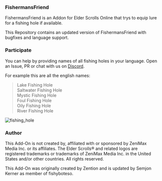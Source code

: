 ### FishermansFriend
FishermansFriend is an Addon for  Elder Scrolls Online that trys to equip lure for a fishing hole if available.

This Repository contains an updated version of FishermansFriend with bugfixes and language support.

### Participate
You can help by providing names of all fishing holes in your language. Open an Issue, PR or chat with us on [Discord](https://discord.gg/V6e2fpc).

For example this are all the english names:
> Lake Fishing Hole <br>
> Saltwater Fishing Hole <br>
> Mystic Fishing Hole <br>
> Foul Fishing Hole <br>
> Oily Fishing Hole <br>
> River Fishing Hole

![fishing_hole](https://user-images.githubusercontent.com/1882648/104905117-35e8c580-5982-11eb-8b3a-e6eabf070bb0.png)

### Author
This Add-On is not created by, affiliated with or sponsored by ZeniMax Media Inc. or its affiliates.
The Elder Scrolls® and related logos are registered trademarks or trademarks of ZeniMax Media Inc. in the United States and/or other countries.
All rights reserved.

This Add-On was originally created by Zention and is updated by Semjon Kerner as member of fishyboteso.
